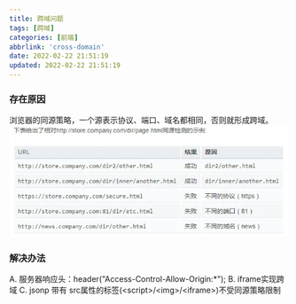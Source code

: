 ```yaml
---
title: 跨域问题
tags: [跨域]
categories: [前端]
abbrlink: 'cross-domain'
date: 2022-02-22 21:51:19
updated: 2022-02-22 21:51:19
---
```



### 存在原因
浏览器的同源策略，一个源表示协议、端口、域名都相同，否则就形成跨域。
![](/images/cross_domain_1.png)

### 解决办法
  A. 服务器响应头：header("Access-Control-Allow-Origin:*");
  B. iframe实现跨域 
  C. jsonp  带有 src属性的标签(&lt;script&gt;/&lt;img&gt;/&lt;iframe&gt;)不受同源策略限制